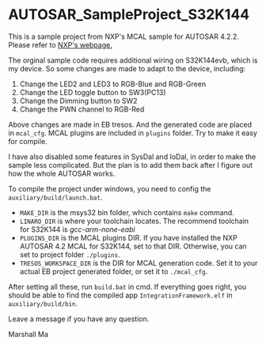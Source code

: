 # AUTOSAR_SampleProject_S32K144
This is a sample project from NXP's MCAL sample for AUTOSAR 4.2.2. Please refer to [NXP's webpage.](https://www.nxp.com/design/automotive-software-and-tools/autosar-/autosar-4.2.x-classic-platform-software:AUTOSAR-4-2)

The orginal sample code requires additional wiring on S32K144evb, which is my device. So some changes are made to adapt to the device, including:
1. Change the LED2 and LED3 to RGB-Blue and RGB-Green
2. Change the LED toggle button to SW3(PC13)
3. Change the Dimming button to SW2
4. Change the PWN channel to RGB-Red

Above changes are made in EB tresos. And the generated code are placed in `mcal_cfg`. MCAL plugins are included in `plugins` folder. Try to make it easy for compile. 

I have also disabled some features in SysDal and IoDal, in order to make the sample less complicated. 
But the plan is to add them back after I figure out how the whole AUTOSAR works.

To compile the project under windows, you need to config the `auxiliary/build/launch.bat`. 
- `MAKE_DIR` is the msys32 bin folder, which contains `make` command.
- `LINARO_DIR` is where your toolchain locates. The recommend toolchain for S32K144 is *gcc-arm-none-eabi*
- `PLUGINS_DIR` is the MCAL plugins DIR. If you have installed the NXP AUTOSAR 4.2 MCAL for S32K144, set to that DIR. Otherwise, you can set to project folder `./plugins`.
- `TRESOS_WORKSPACE_DIR` is the DIR for MCAL generation code. Set it to your actual EB project generated folder, or set it to `./mcal_cfg`.

After setting all these, run `build.bat` in cmd. If everything goes right, you should be able to find the compiled app `IntegrationFramework.elf` in `auxiliary/build/bin`.

Leave a message if you have any question.

Marshall Ma
